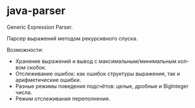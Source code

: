 # java-parser
Generic Expression Parser.

Парсер выражений методом рекурсивного спуска.

Возможности:

- Хранение выражений и вывод с максимальным/минимальным кол-вом скобок.
- Отслеживание ошибок: как ошибок структуры выражения, так и арифметические ошибки.
- Разные режимы поведения подсчётов: целые, дробные и BigInteger числа.
- Режим отслеживания переполнения.
